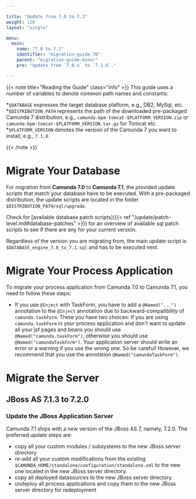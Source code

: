 ```yaml
---

title: "Update from 7.0 to 7.1"
weight: 120
layout: "single"

menu:
  main:
    name: "7.0 to 7.1"
    identifier: "migration-guide-70"
    parent: "migration-guide-minor"
    pre: "Update from `7.0.x` to `7.1.0`."

---
```


{{< note title="Reading the Guide" class="info" >}}
This guide uses a number of variables to denote common path names and constants:

*`$DATABASE` expresses the target database platform, e.g., DB2, MySql, etc.
*`$DISTRIBUTION_PATH` represents the path of the downloaded pre-packaged Camunda 7 distribution, e.g., `camunda-bpm-tomcat-$PLATFORM_VERSION.zip` or `camunda-bpm-tomcat-$PLATFORM_VERSION.tar.gz` for Tomcat etc.
*`$PLATFORM_VERSION` denotes the version of the Camunda 7 you want to install, e.g., `7.1.0`.

{{< /note >}}


# Migrate Your Database

For migration from **Camunda 7.0** to **Camunda 7.1**, the provided update scripts that match your database have to be executed.
With a pre-packaged distribution, the update scripts are located in the folder `$DISTRIBUTION_PATH/sql/upgrade`.

Check for [available database patch scripts]({{< ref "/update/patch-level.md#database-patches" >}}) for an overview of available sql patch scripts  to see if there are any for your current version.

Regardless of the version you are migrating from, the main update script is `$DATABASE_engine_7.0_to_7.1.sql` and has to be executed next.


# Migrate Your Process Application

To migrate your process application from Camunda 7.0 to Camunda 7.1, you need to follow these steps:

* If you use `@Inject` with TaskForm, you have to add a `@Named("...")` annotation to the `@Inject` annotation due to backward-compatibility of `camunda.taskForm`.
  There you have two choices: If you are using `camunda.taskForm` in your process application and don't want to update all your jsf pages and beans you should use `@Named("camunda.taskForm")`,
  otherwise you should use `@Named("camundaTaskForm")`. Your application server should write an error or a warning if you use the wrong one. So be careful! However, we recommend that you use the annotation `@Named("camundaTaskForm")`.


# Migrate the Server

## JBoss AS 7.1.3 to 7.2.0

### Update the JBoss Application Server

Camunda 7.1 ships with a new version of the JBoss AS 7, namely, 7.2.0.
The preferred update steps are:

* copy all your custom modules / subsystems to the new JBoss server directory
* re-add all your custom modifications from the existing `$CAMUNDA_HOME/standalone/configuration/standalone.xml` to the new one located in the new JBoss server directory.
* copy all deployed datasources to the new JBoss server directory
* undeploy all process applications and copy them to the new JBoss server directory for redeployment
